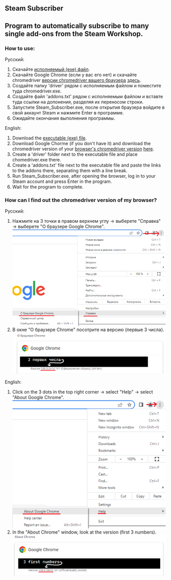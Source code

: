 ## Steam Subscriber

## Program to automatically subscribe to many single add-ons from the Steam Workshop.

### How to use:
Русский:
1. Скачайте [исполняемый (exe) файл](https://github.com/CNGN3MYHDA/Steam-Subscriber/releases).
2. Скачайте Google Chrome (если у вас его нет) и скачайте chromedriver [версии chromedriver вашего браузера](#guide) [здесь](https://chromedriver.storage.googleapis.com/index.html).
3. Создайте папку 'driver' рядом с исполняемым файлом и поместите туда chromedriver.exe.
4. Создайте файл 'addons.txt' рядом с исполняемым файлом и вставте туда ссылки на допонения, разделяя их переносом строки.
5. Запустите Steam_Subscriber.exe, после открытия браузера войдите в свой аккаунт Steam и нажмите Enter в программе.
6. Ожидайте окончания выполнения программы.

English:
1. Download the [executable (exe) file](https://github.com/CNGN3MYHDA/Steam-Subscriber/releases).
2. Download Google Chorme (if you don't have it) and download the chromedriver version of your [browser's chromedriver version](#guide) [here](https://chromedriver.storage.googleapis.com/index.html).
3. Create a 'driver' folder next to the executable file and place chomedriver.exe there.
4. Create a 'addons.txt' file next to the executable file and paste the links to the addons there, separating them with a line break.
5. Run Steam_Subscriber.exe, after opening the browser, log in to your Steam account and press Enter in the program.
6. Wait for the program to complete.
	
### <a id="guide">How can I find out the chromedriver version of my browser?</a>
Русский:
1. Нажмите на 3 точки в правом верхнем углу → выберете "Справка" → выберете "О браузере Google Chrome". ![](https://github.com/CNGN3MYHDA/Steam-Subscriber/blob/main/images/how_1_ru.png?raw=true)
2. В окне "О браузере Chrome" посотрите на версию (первые 3 числа). ![](https://github.com/CNGN3MYHDA/Steam-Subscriber/blob/main/images/how_2_ru.png?raw=true)

English:
1. Click on the 3 dots in the top right corner → select "Help" → select "About Google Chrome". ![](https://github.com/CNGN3MYHDA/Steam-Subscriber/blob/main/images/how_1_en.png?raw=true)
2. In the "About Chrome" window, look at the version (first 3 numbers). ![](https://github.com/CNGN3MYHDA/Steam-Subscriber/blob/main/images/how_2_en.png?raw=true)
